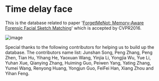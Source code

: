 # Time delay face

This is the database related to paper '[ForgetMeNot: Memory-Aware Forensic Facial Sketch Matching](http://www.eecs.qmul.ac.uk/~tmh/papers/ouyang2016forgetmenot)' which is accepted by CVPR2016.

![image](http://sketchx.eecs.qmul.ac.uk/wp-content/uploads/sites/27/2016/04/cvpr3-768x623.jpg)

Special thanks to the following contributors for helping us to build up the database. The contributors name list: Junshan Song, Peng Zhang, Peng Zhen, Tian Hu, Yihang He, Yaoxuan Wang, Yinjia Li, Yongjia Wu, Yue Li, Yuhan Xue, Qianying Zhang, Huiming Guo, Peiwen Yang, Yating Zhang, Yumei Wang, Renyong Huang, Yongjun Guo, FeiFei Han, Xiang Zhou and Yihan Feng.
